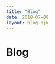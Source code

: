 ```yaml
---
title: "Blog"
date: 2018-07-08
layout: blog.njk
---
```


<h1 class="page-title">Blog</h1>

<style>
.archive {
  padding-left: 0;
}

.archive__post {
  display: flex;
  list-style: none;
  margin-left: 0;
  margin-bottom: 0.6em;
  padding-bottom: 0.6rem;
  border-bottom: 1px solid var(--border-color-light);
}

.archive__title {
  flex: 1 1 auto;
  font-weight: var(--weight-bold);
}

.archive__date {
  flex: 0 0 9rem;
  text-align: right;
  font-weight: var(--weight-bold);
  color: var(--muted-color);
}
</style>
